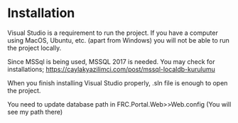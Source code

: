 # Installation

Visual Studio is a requirement to run the project. If you have a computer using MacOS, Ubuntu, etc. (apart from Windows) you will not be able to run the project locally.

Since MSSql is being used, MSSQL 2017 is needed. You may check for installations; https://caylakyazilimci.com/post/mssql-localdb-kurulumu

When you finish installing Visual Studio properly, .sln file is enough to open the project.

You need to update database path in FRC.Portal.Web>>Web.config (You will see my path there)
